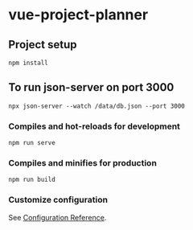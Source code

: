 # vue-project-planner

## Project setup
```
npm install
```

## To run json-server on port 3000
```
npx json-server --watch /data/db.json --port 3000
```

### Compiles and hot-reloads for development
```
npm run serve
```

### Compiles and minifies for production
```
npm run build
```

### Customize configuration
See [Configuration Reference](https://cli.vuejs.org/config/).
